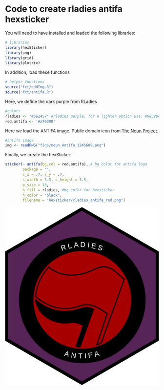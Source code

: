 
# Code to create rladies antifa hexsticker

You will need to have installed and loaded the following libraries:

``` r
# libraries
library(hexSticker)
library(png)
library(grid)
library(plotrix)
```

In addition, load these functions

``` r
# helper functions
source("fct/addImg.R")
source("fct/antifa.R")
```

Here, we define the dark purple from RLadies

``` r
#colors
rladies <- "#562457" #rladies purple, for a lighter option use: #88398A
red.antifa <- '#a70000'
```

Here we load the ANTIFA image. Public domain icon from [The Noun
Project](https://thenounproject.com/search/?q=antifa&i=1245689).

``` r
#antifa image
img <- readPNG("figs/noun_Antifa_1245689.png")
```

Finally, we create the hexSticker:

``` r
sticker(~ antifa(bg.col = red.antifa), # bg color for antifa logo
        package = "",
        s_x = .7, s_y = .7,
        s_width = 3.5, s_height = 3.5,
        p_size = 13,
        h_fill = rladies, #bg color for hexsticker
        h_color = "black",
        filename = "hexsticker/rladies_antifa_red.png")
```

![](hexsticker/rladies_antifa_red.png)
